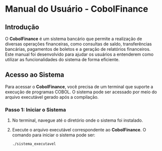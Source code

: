 # Manual do Usuário - CobolFinance

## Introdução

O **CobolFinance** é um sistema bancário que permite a realização de diversas operações financeiras, como consultas de saldo, transferências bancárias, pagamentos de boletos e a geração de relatórios financeiros. Este manual foi desenvolvido para ajudar os usuários a entenderem como utilizar as funcionalidades do sistema de forma eficiente.

## Acesso ao Sistema

Para acessar o **CobolFinance**, você precisa de um terminal que suporte a execução de programas COBOL. O sistema pode ser acessado por meio do arquivo executável gerado após a compilação.

### Passo 1: Iniciar o Sistema

1. No terminal, navegue até o diretório onde o sistema foi instalado.
2. Execute o arquivo executável correspondente ao **CobolFinance**. O comando para iniciar o sistema pode ser:

   ```bash
   ./sistema_executavel
